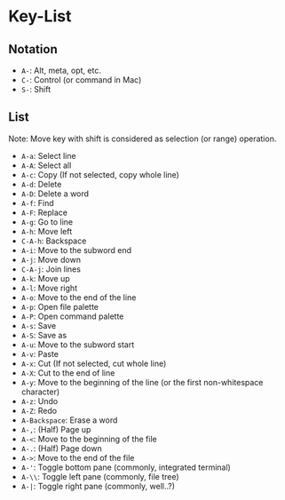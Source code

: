 # Key-List

## Notation

- `A-`: Alt, meta, opt, etc.
- `C-`: Control (or command in Mac)
- `S-`: Shift

## List

Note: Move key with shift is considered as selection (or range) operation.

- `A-a`: Select line
- `A-A`: Select all
- `A-c`: Copy (If not selected, copy whole line)
- `A-d`: Delete
- `A-D`: Delete a word
- `A-f`: Find
- `A-F`: Replace
- `A-g`: Go to line
- `A-h`: Move left
- `C-A-h`: Backspace
- `A-i`: Move to the subword end
- `A-j`: Move down
- `C-A-j`: Join lines
- `A-k`: Move up
- `A-l`: Move right
- `A-o`: Move to the end of the line
- `A-p`: Open file palette
- `A-P`: Open command palette
- `A-s`: Save
- `A-S`: Save as
- `A-u`: Move to the subword start
- `A-v`: Paste
- `A-x`: Cut (If not selected, cut whole line)
- `A-X`: Cut to the end of line
- `A-y`: Move to the beginning of the line (or the first non-whitespace character)
- `A-z`: Undo
- `A-Z`: Redo
- `A-Backspace`: Erase a word
- `A-,`: (Half) Page up
- `A-<`: Move to the beginning of the file
- `A-.`: (Half) Page down
- `A->`: Move to the end of the file
- `A-'`: Toggle bottom pane (commonly, integrated terminal)
- `A-\\`: Toggle left pane (commonly, file tree)
- `A-|`: Toggle right pane (commonly, well..?)
